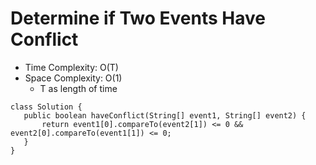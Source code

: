# Determine if Two Events Have Conflict

- Time Complexity: O(T)
- Space Complexity: O(1)
  - T as length of time

```
class Solution {
   public boolean haveConflict(String[] event1, String[] event2) {
       return event1[0].compareTo(event2[1]) <= 0 && event2[0].compareTo(event1[1]) <= 0;
   }
}
```
